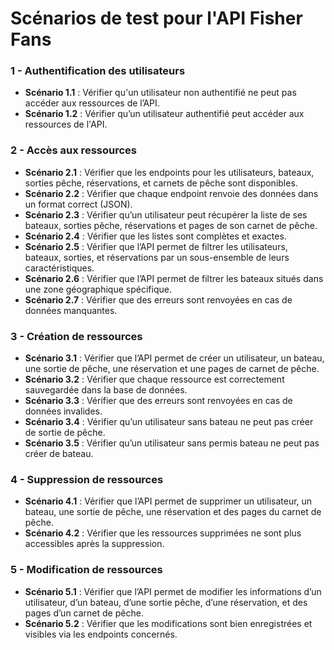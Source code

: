 # Scénarios de test pour l'API Fisher Fans

### 1 - Authentification des utilisateurs
- **Scénario 1.1** : Vérifier qu'un utilisateur non authentifié ne peut pas accéder aux ressources de l’API.
- **Scénario 1.2** : Vérifier qu’un utilisateur authentifié peut accéder aux ressources de l'API.

### 2 - Accès aux ressources
- **Scénario 2.1** : Vérifier que les endpoints pour les utilisateurs, bateaux, sorties pêche, réservations, et carnets de pêche sont disponibles.
- **Scénario 2.2** : Vérifier que chaque endpoint renvoie des données dans un format correct (JSON).
- **Scénario 2.3** : Vérifier qu’un utilisateur peut récupérer la liste de ses bateaux, sorties pêche, réservations et pages de son carnet de pêche.
- **Scénario 2.4** : Vérifier que les listes sont complètes et exactes.
- **Scénario 2.5** : Vérifier que l’API permet de filtrer les utilisateurs, bateaux, sorties, et réservations par un sous-ensemble de leurs caractéristiques.
- **Scénario 2.6** : Vérifier que l’API permet de filtrer les bateaux situés dans une zone géographique spécifique.
- **Scénario 2.7** : Vérifier que des erreurs sont renvoyées en cas de données manquantes.

### 3 - Création de ressources
- **Scénario 3.1** : Vérifier que l’API permet de créer un utilisateur, un bateau, une sortie de pêche, une réservation et une pages de carnet de pêche.
- **Scénario 3.2** : Vérifier que chaque ressource est correctement sauvegardée dans la base de données.
- **Scénario 3.3** : Vérifier que des erreurs sont renvoyées en cas de données invalides.
- **Scénario 3.4** : Vérifier qu’un utilisateur sans bateau ne peut pas créer de sortie de pêche.
- **Scénario 3.5** : Vérifier qu’un utilisateur sans permis bateau ne peut pas créer de bateau.

### 4 - Suppression de ressources
- **Scénario 4.1** : Vérifier que l’API permet de supprimer un utilisateur, un bateau, une sortie de pêche, une réservation et des pages du carnet de pêche.
- **Scénario 4.2** : Vérifier que les ressources supprimées ne sont plus accessibles après la suppression.

### 5 - Modification de ressources
- **Scénario 5.1** : Vérifier que l’API permet de modifier les informations d’un utilisateur, d’un bateau, d’une sortie pêche, d’une réservation, et des pages d’un carnet de pêche.
- **Scénario 5.2** : Vérifier que les modifications sont bien enregistrées et visibles via les endpoints concernés.